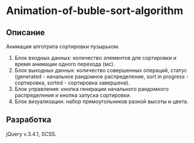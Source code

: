 # Animation-of-buble-sort-algorithm

## Описание
Анимация алготрита сортировки пузырьком.
1. Блок входных данных: количество элементов для сортировки и время анимации одного перехода (мс).
2. Блок выходных данных: количество совершенных операций, статус (generated - начальное рандомное распределение, sort in progress - сортировка, sorted - сортировка завершена).
3. Блок управления: кнопка генерации начального рандомного распределения и кнопка запуска сортировки.
4. Блок визуализации: набор прямоугольников разной высоты и цвета.

## Разработка
jQuery v.3.4.1, SCSS. 
